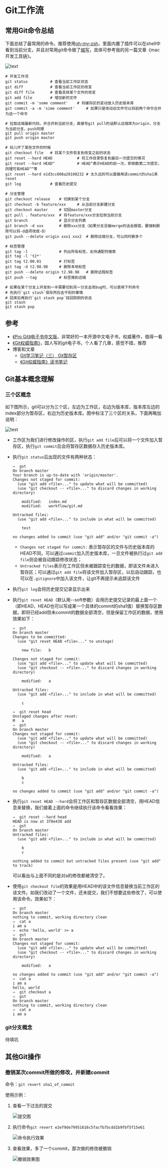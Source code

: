 # Git工作流
## 常用Git命令总结

下面总结了最常用的命令。推荐使用[oh-my-zsh](http://ohmyz.sh/)，里面内置了插件可以在shell中看到当前分支，并且对常用git命令做了[缩写](https://github.com/robbyrussell/oh-my-zsh/wiki/Cheatsheet)，具体可参考我的另一篇文章《mac开发工具链》。

![text](http://wenchao-img.qiniudn.com/bfc09f66145859290f98cd3d96790075.png)

```
# 开发工作流
git status			# 查看当前工作区状态
git diff			# 查看当前工作区的改变
git diff file		# 查看具体某个文件的改变
git add file		# 增加新的文件
git commit -m 'some comment'	# 将缓存区的变动放入历史版本库
git commit -a -m 'sime comment'		# 如果只是改动旧文件可以将前两个命令合并为这一个命令

# 拉取远端最新代码，并合并到当前分支，直接写git pull的话默认远端库为origin，分支为当前分支，push同理
git pull origin master 
git push origin master

# 玩儿坏了某些文件的时候
git checkout file	# 将某个文件恢复到改变之前的状态
git reset --hard HEAD			# 将工作目录恢复到最后一次提交的情况
git reset --hard HEAD^			# HEAD^表示HEAD的前一次，即倒数第二次提交，同理可有HEAD^^等
git reset --hard e1d3cc608a20108232	# 太久远的可以直接用该commit的sha1来reset
git log				# 查看历史提交

# 分支管理
git checkout release	# 切换到某个分支
git checkout -b feature/xxx		# 从当前分支新建分支
git checkout master		# 切回master分支 
git pull . feature/xxx	# 将feature/xxx分支拉倒当前分支
git branch 				# 显示分支列表
git branch -d xxx		# 删除xxx分支（如果分支没被merge的话会报错，要强制删除可以将-d选项改成-D）
git push --delete origin xxx1 xxx2	# 删除远端分支，可以同时删多个

# 标签管理
git tag -l 				# 列出所有标签，支持通配符搜索
git tag -l 't2*'
git tag t2.00.01		# 打标签
git tag -d t2.98.98		# 删除本地标签
git push --delete origin t2.98.98	# 删除远程标签
git push --tag			# 标签推到远端

# 如果在某个分支上开发到一半需要切到另一分支去改bug时，可以使用下列命令
# 先执行`git stash`保存然后去干别的事情
# 回来后再执行`git stash pop`找回刚刚的状态
git stash
git stash pop
```

## 参考

- [《Pro Git》电子书中文版](http://git-scm.com/book/zh/v1)，非常好的一本开源中文电子书，权威著作，值得一看
- [《Git权威指南》](http://book.douban.com/subject/6526452/)，国人写的git电子书，个人看了几章，感觉不错，推荐
- 博客和文章
	- [Git学习笔记（三） Git暂存区](http://blog.csdn.net/agul_/article/details/7835786)
	- [《Git权威指南》读书笔记](http://hustlzp.com/post/2014/03/git-solo)


## Git基本概念理解
### 三个区概念

如下图所示，git可以分为三个区，左边为工作区，右边为版本库，版本库左边的index部分为暂存区，右边为历史版本库。图中标注了三个区的关系，下面再略加说明：

![test](http://img.my.csdn.net/uploads/201208/06/1344242125_1840.png)

- 工作区为我们进行修改操作的区，执行`git add file`后可以将一个文件加入暂存区，执行`git commit`后会将暂存区数据存入历史版本库。
- 执行`git status`后出现的文件有两种状态：
	
	```
	⇒  gst
	On branch master
	Your branch is up-to-date with 'origin/master'.
	Changes not staged for commit:
	  (use "git add <file>..." to update what will be committed)
	  (use "git checkout -- <file>..." to discard changes in working directory)
	
		modified:   index.md
		modified:   workflow/git.md
	
	Untracked files:
	  (use "git add <file>..." to include in what will be committed)
	
		test
	
	no changes added to commit (use "git add" and/or "git commit -a")
	```	
	- `Changes not staged for commit:` 表示暂存区的文件与历史版本库的HEAD不同，可以通过`commit`加入历史版本库，一旦文件被执行过`git add file`则会被自动跟踪修改状态；
	- `Untracked files`表示在工作区但未被跟踪变化的数据，即该文件未进入暂存区；可以通过`git add file`将该文件加入暂存区，以后自动跟踪，也可以在`.gitignore`中加入该文件，让git不再提示未追踪该文件

- 执行`git log`会将历史提交记录显示出来
- 执行`git reset HEAD`（默认用--soft参数）会用历史提交记录的最上面一个（即HEAD，HEAD也可以写成某一个具体的commit的sha1值）替换暂存区数据，即将已经add但未commit的数据全部清空，但是保留工作区的数据，使用效果如下：
	
	```
	⇒  gst
	On branch master
	Changes to be committed:
	  (use "git reset HEAD <file>..." to unstage)
	
		new file:   b
	
	Changes not staged for commit:
	  (use "git add <file>..." to update what will be committed)
	  (use "git checkout -- <file>..." to discard changes in working directory)
	
		modified:   a
	
	Untracked files:
	  (use "git add <file>..." to include in what will be committed)
	
		c
	
	⇒  git reset head
	Unstaged changes after reset:
	M	a
	⇒  gst
	On branch master
	Changes not staged for commit:
	  (use "git add <file>..." to update what will be committed)
	  (use "git checkout -- <file>..." to discard changes in working directory)
	
		modified:   a
	
	Untracked files:
	  (use "git add <file>..." to include in what will be committed)
	
		b
		c
	
	no changes added to commit (use "git add" and/or "git commit -a")
	```

- 执行`git reset HEAD --hard`会将工作区和暂存区数据全部清空，用HEAD信息来替换，我们接着上面的命令继续执行该命令看看效果：

	```
	⇒  git reset --hard head
	HEAD is now at 378e438 add
	⇒  gst
	On branch master
	Untracked files:
	  (use "git add <file>..." to include in what will be committed)
	
		b
		c
	
	nothing added to commit but untracked files present (use "git add" to track)
	```
	可以看出与上面不同的是对a的修改都被清空了。
- 使用`git checkout file`的效果是用HEAD中的该文件信息替换当前工作区的该文件。如我们改动了一个文件，还未提交，我们不想要这些修改了，可以使用该命令。效果如下：
	
	```
	⇒  gst
	On branch master
	nothing to commit, working directory clean
	⇒  cat a
	i am a
	⇒  echo 'hello, world' >> a
	⇒  gst
	On branch master
	Changes not staged for commit:
	  (use "git add <file>..." to update what will be committed)
	  (use "git checkout -- <file>..." to discard changes in working directory)
	
		modified:   a
	
	no changes added to commit (use "git add" and/or "git commit -a")
	⇒  cat a
	i am a
	hello, world
	⇒  git checkout a
	⇒  gst
	On branch master
	nothing to commit, working directory clean
	⇒  cat a
	i am a
	```

### git分支概念
待填坑

## 其他Git操作
### 撤销某次commit所做的修改，并新建commit
命令：`git revert sha1_of_commit`

使用示例：

1. 查看一下过去的提交

	![提交图](http://wenchao-img.qiniudn.com/e1d3cc608a201082324c9c5bb1d9bd93.png)

2. 执行命令`git revert e2ef9de79951616c5facfb7bcdd1b9fbf5f15e61`

	![命令执行效果](http://wenchao-img.qiniudn.com/f67b27c10cae934233e85b4412936ad0.png)

3. 查看效果，多了一个commit，那次做的修改被撤销
	
	![撤销效果图](http://wenchao-img.qiniudn.com/79ce2bb340441dde9b050f098f56a2c1.png)